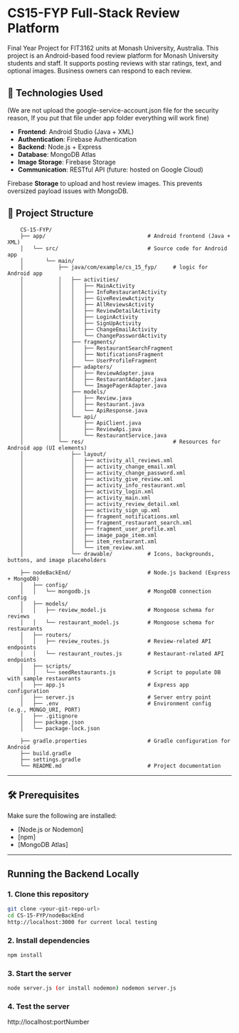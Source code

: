 # CS15-FYP Full-Stack Review Platform

Final Year Project for FIT3162 units at Monash University, Australia.
This project is an Android-based food review platform for Monash University students and staff. 
It supports posting reviews with star ratings, text, and optional images. Business owners can respond to each review.

## 🔌 Technologies Used
(We are not upload the google-service-account.json file for the security reason, If you put that file under app folder everything will work fine)
- **Frontend**: Android Studio (Java + XML) 
- **Authentication**: Firebase Authentication
- **Backend**: Node.js + Express
- **Database**: MongoDB Atlas
- **Image Storage**: Firebase Storage
- **Communication**: RESTful API (future: hosted on Google Cloud)

Firebase **Storage** to upload and host review images. This prevents oversized payload issues with MongoDB.

## 📁 Project Structure

```plaintext
    CS-15-FYP/
    ├── app/                                # Android frontend (Java + XML)
    │   └── src/                            # Source code for Android app
    │       └── main/                       
    │           ├── java/com/example/cs_15_fyp/     # logic for Android app
    │           │   ├── activities/
    │           │   │   ├── MainActivity
    │           │   │   ├── InfoRestaurantActivity
    │           │   │   ├── GiveReviewActivity
    │           │   │   ├── AllReviewsActivity
    │           │   │   ├── ReviewDetailActivity
    │           │   │   ├── LoginActivity
    │           │   │   ├── SignUpActivity
    │           │   │   ├── ChangeEmailActivity
    │           │   │   └── ChangePasswordActivity
    │           │   ├── fragments/
    │           │   │   ├── RestaurantSearchFragment
    │           │   │   ├── NotificationsFragment
    │           │   │   └── UserProfileFragment
    │           │   ├── adapters/
    │           │   │   ├── ReviewAdapter.java
    │           │   │   ├── RestaurantAdapter.java
    │           │   │   └── ImagePagerAdapter.java
    │           │   ├── models/
    │           │   │   ├── Review.java
    │           │   │   ├── Restaurant.java
    │           │   │   └── ApiResponse.java
    │           │   └── api/
    │           │       ├── ApiClient.java
    │           │       ├── ReviewApi.java
    │           │       └── RestaurantService.java
    │           └── res/                            # Resources for Android app (UI elements)
    │               ├── layout/
    │               │   ├── activity_all_reviews.xml
    │               │   ├── activity_change_email.xml
    │               │   ├── activity_change_password.xml
    │               │   ├── activity_give_review.xml
    │               │   ├── activity_info_restaurant.xml
    │               │   ├── activity_login.xml
    │               │   ├── activity_main.xml
    │               │   ├── activity_review_detail.xml
    │               │   ├── activity_sign_up.xml
    │               │   ├── fragment_notifications.xml
    │               │   ├── fragment_restaurant_search.xml
    │               │   ├── fragment_user_profile.xml
    │               │   ├── image_page_item.xml
    │               │   ├── item_restaurant.xml
    │               │   └── item_review.xml
    │               └── drawable/           # Icons, backgrounds, buttons, and image placeholders
    
    ├── nodeBackEnd/                        # Node.js backend (Express + MongoDB)
    │   ├── config/
    │   │   └── mongodb.js                  # MongoDB connection config
    │   ├── models/
    │   │   ├── review_model.js             # Mongoose schema for reviews
    │   │   └── restaurant_model.js         # Mongoose schema for restaurants
    │   ├── routers/
    │   │   ├── review_routes.js            # Review-related API endpoints
    │   │   └── restaurant_routes.js        # Restaurant-related API endpoints
    │   ├── scripts/
    │   │   └── seedRestaurants.js          # Script to populate DB with sample restaurants
    │   ├── app.js                          # Express app configuration
    │   ├── server.js                       # Server entry point
    │   ├── .env                            # Environment config (e.g., MONGO_URI, PORT)
    │   ├── .gitignore
    │   ├── package.json
    │   └── package-lock.json
    
    ├── gradle.properties                   # Gradle configuration for Android
    ├── build.gradle
    ├── settings.gradle
    └── README.md                           # Project documentation
```

---

## 🛠️ Prerequisites

Make sure the following are installed:

- [Node.js or Nodemon]
- [npm]
- [MongoDB Atlas]

---

## Running the Backend Locally

### 1. Clone this repository

```bash
git clone <your-git-repo-url>
cd CS-15-FYP/nodeBackEnd
http://localhost:3000 for current local testing
```
### 2. Install dependencies
```bash
npm install
```
### 3. Start the server
```bash
node server.js (or install nodemon) nodemon server.js
```
### 4. Test the server
http://localhost:portNumber
